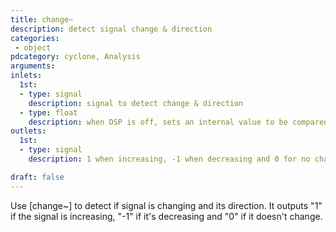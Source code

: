 ```yaml
---
title: change~
description: detect signal change & direction
categories:
 - object
pdcategory: cyclone, Analysis
arguments:
inlets:
  1st:
  - type: signal
    description: signal to detect change & direction
  - type: float
    description: when DSP is off, sets an internal value to be compared with incoming signal when DSP is on
outlets:
  1st:
  - type: signal
    description: 1 when increasing, -1 when decreasing and 0 for no change

draft: false
---
```


Use [change~] to detect if signal is changing and its direction. It outputs "1" if the signal is increasing, "-1" if it's decreasing and "0" if it doesn't change.

